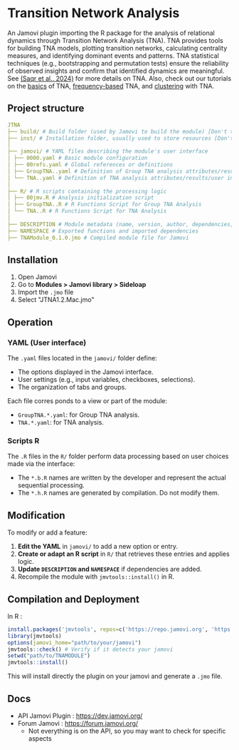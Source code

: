 # Transition Network Analysis
An Jamovi plugin importing the R package for the analysis of relational dynamics through Transition Network Analysis (TNA). TNA provides tools for building TNA models, plotting transition networks, calculating centrality measures, and identifying dominant events and patterns. TNA statistical techniques (e.g., bootstrapping and permutation tests) ensure the reliability of observed insights and confirm that identified dynamics are meaningful. See [(Saqr et al., 2024)](https://doi.org/10.1145/3706468.3706513) for more details on TNA. Also, check out our tutorials on the [basics](https://lamethods.org/book2/chapters/ch15-tna/ch15-tna.html) of TNA, [frequency-based](https://lamethods.org/book2/chapters/ch16-ftna/ch16-ftna.html) TNA, and [clustering](https://lamethods.org/book2/chapters/ch17-tna-clusters/ch17-tna-clusters.html) with TNA.

## Project structure
```yaml
JTNA
├── build/ # Build folder (used by Jamovi to build the module) [Don't touch]
├── inst/ # Installation folder, usually used to store resources [Don't touch]
│
├── jamovi/ # YAML files describing the module's user interface
│ ├── 0000.yaml # Basic module configuration
│ ├── 00refs.yaml # Global references or definitions
│ ├── GroupTNA..yaml # Definition of Group TNA analysis attributes/results/user interface (a;r;u)
│ └── TNA..yaml # Definition of TNA analysis attributes/results/user interface (a;r;u)
│
├── R/ # R scripts containing the processing logic
│ ├── 00jmv.R # Analysis initialization script
│ ├── GroupTNA..R # R Functions Script for Group TNA Analysis
│ └── TNA..R # R Functions Script for TNA Analysis
│
├── DESCRIPTION # Module metadata (name, version, author, dependencies, etc.)
├── NAMESPACE # Exported functions and imported dependencies
├── TNAModule_0.1.0.jmo # Compiled module file for Jamovi
```

## Installation

1. Open Jamovi
2. Go to **Modules > Jamovi library > Sideloap** 
3. Import the `.jmo` file
4. Select "JTNA1.2.Mac.jmo"

## Operation

### YAML (User interface)

The `.yaml` files located in the `jamovi/` folder define:

- The options displayed in the Jamovi interface.
- User settings (e.g., input variables, checkboxes, selections).
- The organization of tabs and groups.

Each file corres    ponds to a view or part of the module:

- `GroupTNA.*.yaml`: for Group TNA analysis.
- `TNA.*.yaml`: for TNA analysis.

### Scripts R

The `.R` files in the `R/` folder perform data processing based on user choices made via the interface:

- The `*.b.R` names are written by the developer and represent the actual sequential processing.
- The `*.h.R` names are generated by compilation. Do not modify them. 

## Modification

To modify or add a feature:

1. **Edit the YAML** in `jamovi/` to add a new option or entry.
2. **Create or adapt an R script** in `R/` that retrieves these entries and applies logic.
3. **Update `DESCRIPTION` and `NAMESPACE`** if dependencies are added.
4. Recompile the module with `jmvtools::install()` in R.

## Compilation and Deployment

In R :

```r
install.packages('jmvtools', repos=c('https://repo.jamovi.org', 'https://cran.r-project.org')) # If you don't have the library, you need to install it.
library(jmvtools)
options(jamovi_home="path/to/your/jamovi")
jmvtools::check() # Verify if it detects your jamovi
setwd("path/to/TNAMODULE")
jmvtools::install()
```

This will install directly the plugin on your jamovi and generate a `.jmo` file.

## Docs
* API Jamovi Plugin : https://dev.jamovi.org/
* Forum Jamovi : https://forum.jamovi.org/
    * Not everything is on the API, so you may want to check for specific aspects
